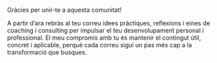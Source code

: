<p>Gràcies per unir-te a aquesta comunitat!</p> <p>A partir d’ara rebràs al teu correu idees pràctiques, reflexions i eines de coaching i consulting per impulsar el teu desenvolupament personal i professional. El meu compromís amb tu és mantenir el contingut útil, concret i aplicable, perquè cada correu sigui un pas més cap a la transformació que busques.</p>

